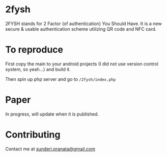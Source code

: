 # 2fysh
2FYSH stands for 2 Factor (of authentication) You Should Have. It is a new secure &amp; usable authentication scheme utilizing QR code and NFC card.

# To reproduce
First copy the main to your android projects (I did not use version control system, so yeah...) and build it.

Then spin up php server and go to `/2fysh/index.php`


# Paper
In progress, will update when it is published.

# Contributing
Contact me at sunderi.pranata@gmail.com
